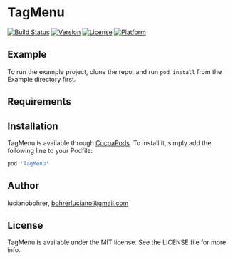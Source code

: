 # TagMenu

[![Build Status](https://travis-ci.com/lucianobohrer/TagMenu.svg?token=qq5fjiKDEp43N6JsJhQv&branch=main)](https://travis-ci.com/lucianobohrer/TagMenu)
[![Version](https://img.shields.io/cocoapods/v/TagMenu.svg?style=flat)](https://cocoapods.org/pods/TagMenu)
[![License](https://img.shields.io/cocoapods/l/TagMenu.svg?style=flat)](https://cocoapods.org/pods/TagMenu)
[![Platform](https://img.shields.io/cocoapods/p/TagMenu.svg?style=flat)](https://cocoapods.org/pods/TagMenu)

## Example

To run the example project, clone the repo, and run `pod install` from the Example directory first.

## Requirements

## Installation

TagMenu is available through [CocoaPods](https://cocoapods.org). To install
it, simply add the following line to your Podfile:

```ruby
pod 'TagMenu'
```

## Author

lucianobohrer, bohrerluciano@gmail.com

## License

TagMenu is available under the MIT license. See the LICENSE file for more info.
